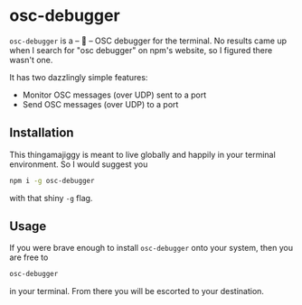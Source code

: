# osc-debugger

`osc-debugger` is a – 🥁 – OSC debugger for the terminal. No results came up when I search for "osc debugger" on npm's website, so I figured there wasn't one.

It has two dazzlingly simple features:

* Monitor OSC messages (over UDP) sent to a port
* Send OSC messages (over UDP) to a port

## Installation

This thingamajiggy is meant to live globally and happily in your terminal environment. So I would suggest you

```sh
npm i -g osc-debugger
```

with that shiny `-g` flag.

## Usage

If you were brave enough to install `osc-debugger` onto your system, then you are free to

```sh
osc-debugger
```

in your terminal. From there you will be escorted to your destination.
